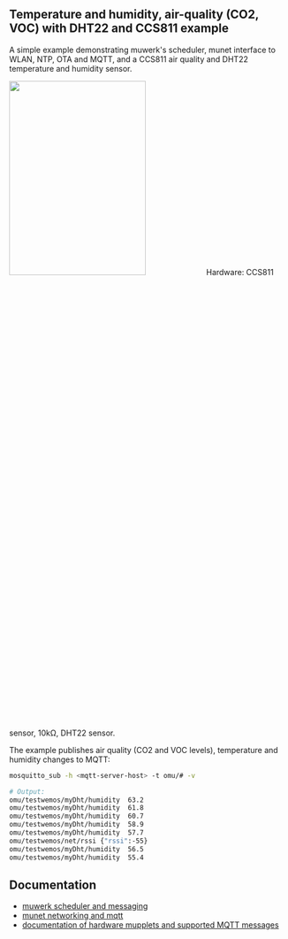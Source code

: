 ## Temperature and humidity, air-quality (CO2, VOC) with DHT22 and CCS811 example

A simple example demonstrating muwerk's scheduler, munet interface to WLAN, NTP, OTA and MQTT, and a CCS811 air quality and DHT22 temperature and humidity sensor.

<img src="https://github.com/muwerk/mupplets/blob/master/Resources/airqual.png" width="70%" height="30%">
Hardware: CCS811 sensor, 10kΩ, DHT22 sensor.

The example publishes air quality (CO2 and VOC levels), temperature and humidity changes to MQTT:

```bash
mosquitto_sub -h <mqtt-server-host> -t omu/# -v

# Output:
omu/testwemos/myDht/humidity  63.2
omu/testwemos/myDht/humidity  61.8
omu/testwemos/myDht/humidity  60.7
omu/testwemos/myDht/humidity  58.9
omu/testwemos/myDht/humidity  57.7
omu/testwemos/net/rssi {"rssi":-55}
omu/testwemos/myDht/humidity  56.5
omu/testwemos/myDht/humidity  55.4
```

## Documentation

* [muwerk scheduler and messaging](https://github.com/muwerk/muwerk)
* [munet networking and mqtt](https://github.com/muwerk/munet)
* [documentation of hardware mupplets and supported MQTT messages](https://github.com/muwerk/mupplets)
